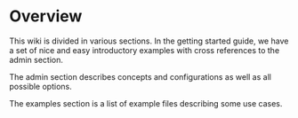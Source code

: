 Overview
========

This wiki is divided in various sections. In the getting started guide, we
have a set of nice and easy introductory examples with cross references to
the admin section.

The admin section describes concepts and configurations as well as all
possible options.

The examples section is a list of example files describing some use cases.



